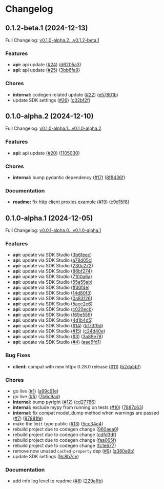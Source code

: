 # Changelog

## 0.1.2-beta.1 (2024-12-13)

Full Changelog: [v0.1.0-alpha.2...v0.1.2-beta.1](https://github.com/masterpiecevr/mpx-sdk-python/compare/v0.1.0-alpha.2...v0.1.2-beta.1)

### Features

* **api:** api update ([#24](https://github.com/masterpiecevr/mpx-sdk-python/issues/24)) ([d6205a3](https://github.com/masterpiecevr/mpx-sdk-python/commit/d6205a31cc2fca0c4d52d54dc17db1f73ceab798))
* **api:** api update ([#25](https://github.com/masterpiecevr/mpx-sdk-python/issues/25)) ([3bb6fa9](https://github.com/masterpiecevr/mpx-sdk-python/commit/3bb6fa98861d6febe27b76f4d68c00abc7b3d68e))


### Chores

* **internal:** codegen related update ([#22](https://github.com/masterpiecevr/mpx-sdk-python/issues/22)) ([e57801b](https://github.com/masterpiecevr/mpx-sdk-python/commit/e57801b9af8dc01816e0f158bccf6d018fa5bed9))
* update SDK settings ([#26](https://github.com/masterpiecevr/mpx-sdk-python/issues/26)) ([c32bf2f](https://github.com/masterpiecevr/mpx-sdk-python/commit/c32bf2f3c536829fe97aa8b1882289333a806e3d))

## 0.1.0-alpha.2 (2024-12-10)

Full Changelog: [v0.1.0-alpha.1...v0.1.0-alpha.2](https://github.com/masterpiecevr/mpx-sdk-python/compare/v0.1.0-alpha.1...v0.1.0-alpha.2)

### Features

* **api:** api update ([#20](https://github.com/masterpiecevr/mpx-sdk-python/issues/20)) ([1105030](https://github.com/masterpiecevr/mpx-sdk-python/commit/110503064a3b6cc4ed9f36901452168114de6a72))


### Chores

* **internal:** bump pydantic dependency ([#17](https://github.com/masterpiecevr/mpx-sdk-python/issues/17)) ([8f8436f](https://github.com/masterpiecevr/mpx-sdk-python/commit/8f8436fc220e7057250a969b5e8f44997cec9209))


### Documentation

* **readme:** fix http client proxies example ([#19](https://github.com/masterpiecevr/mpx-sdk-python/issues/19)) ([c9d15f8](https://github.com/masterpiecevr/mpx-sdk-python/commit/c9d15f85172c2d8ae692ab27fb7752b3c6b562a6))

## 0.1.0-alpha.1 (2024-12-05)

Full Changelog: [v0.0.1-alpha.0...v0.1.0-alpha.1](https://github.com/masterpiecevr/mpx-sdk-python/compare/v0.0.1-alpha.0...v0.1.0-alpha.1)

### Features

* **api:** update via SDK Studio ([3b6feec](https://github.com/masterpiecevr/mpx-sdk-python/commit/3b6feec7297318e819246db6bee7f95ccb84407c))
* **api:** update via SDK Studio ([a78d05c](https://github.com/masterpiecevr/mpx-sdk-python/commit/a78d05c46a0a4844d18ef51f19ee758fad90a649))
* **api:** update via SDK Studio ([230c272](https://github.com/masterpiecevr/mpx-sdk-python/commit/230c27212b67f3fb6b82e8ebd93f681b55672173))
* **api:** update via SDK Studio ([86bf274](https://github.com/masterpiecevr/mpx-sdk-python/commit/86bf2741d8ec7a17ea403c45873afb16d45c4e1a))
* **api:** update via SDK Studio ([7100a6a](https://github.com/masterpiecevr/mpx-sdk-python/commit/7100a6a7ab310bb6d283507bd436bc3750f4b69a))
* **api:** update via SDK Studio ([55a55ab](https://github.com/masterpiecevr/mpx-sdk-python/commit/55a55ab0c8d5d99233825f2a844d592536b37925))
* **api:** update via SDK Studio ([ffd0f4e](https://github.com/masterpiecevr/mpx-sdk-python/commit/ffd0f4e36f1932eefded16291f4e97b46164c4df))
* **api:** update via SDK Studio ([14d80f3](https://github.com/masterpiecevr/mpx-sdk-python/commit/14d80f3e90568f49b8d3cba52cc01194261d9615))
* **api:** update via SDK Studio ([0a83f26](https://github.com/masterpiecevr/mpx-sdk-python/commit/0a83f263940163b352ad9dbddcc0150d9082b403))
* **api:** update via SDK Studio ([5acc2e6](https://github.com/masterpiecevr/mpx-sdk-python/commit/5acc2e64a783dbc48fa31aef41c296d78e88b256))
* **api:** update via SDK Studio ([c020ecb](https://github.com/masterpiecevr/mpx-sdk-python/commit/c020ecb7e117637a10a9385894ba828ddf9c62db))
* **api:** update via SDK Studio ([f69e559](https://github.com/masterpiecevr/mpx-sdk-python/commit/f69e559cf8937bdbc9920b236ddad89fa110ad5b))
* **api:** update via SDK Studio ([4d1b4d5](https://github.com/masterpiecevr/mpx-sdk-python/commit/4d1b4d54f1c6923ac22bd508f9cd90adfda209a8))
* **api:** update via SDK Studio ([#14](https://github.com/masterpiecevr/mpx-sdk-python/issues/14)) ([bf73f9d](https://github.com/masterpiecevr/mpx-sdk-python/commit/bf73f9db3ff7c683d0e77271462074ddd510530a))
* **api:** update via SDK Studio ([#15](https://github.com/masterpiecevr/mpx-sdk-python/issues/15)) ([c24d40e](https://github.com/masterpiecevr/mpx-sdk-python/commit/c24d40e17704bb73c96e4f772d48fc4650979f4a))
* **api:** update via SDK Studio ([#3](https://github.com/masterpiecevr/mpx-sdk-python/issues/3)) ([3a89e78](https://github.com/masterpiecevr/mpx-sdk-python/commit/3a89e7809fc690eb2be4274995b4adcf0cdbd6d1))
* **api:** update via SDK Studio ([#4](https://github.com/masterpiecevr/mpx-sdk-python/issues/4)) ([aae6fd1](https://github.com/masterpiecevr/mpx-sdk-python/commit/aae6fd1f015d91392cf9cc956dc91d06d1b2a444))


### Bug Fixes

* **client:** compat with new httpx 0.28.0 release ([#11](https://github.com/masterpiecevr/mpx-sdk-python/issues/11)) ([b2da5bf](https://github.com/masterpiecevr/mpx-sdk-python/commit/b2da5bf6c8f6adc60906ae5b3e7db8bdb368d0c0))


### Chores

* go live ([#1](https://github.com/masterpiecevr/mpx-sdk-python/issues/1)) ([a99c91e](https://github.com/masterpiecevr/mpx-sdk-python/commit/a99c91eb215cc2f0157752f8b4bedf15fe807a73))
* go live ([#5](https://github.com/masterpiecevr/mpx-sdk-python/issues/5)) ([7b6c9ad](https://github.com/masterpiecevr/mpx-sdk-python/commit/7b6c9ad9fdc3f6983f6686ea7a63f82a659d58a6))
* **internal:** bump pyright ([#12](https://github.com/masterpiecevr/mpx-sdk-python/issues/12)) ([cd27786](https://github.com/masterpiecevr/mpx-sdk-python/commit/cd277866f8c9409f2f9dba954bd0d9bf0c410ac5))
* **internal:** exclude mypy from running on tests ([#10](https://github.com/masterpiecevr/mpx-sdk-python/issues/10)) ([7887c63](https://github.com/masterpiecevr/mpx-sdk-python/commit/7887c630fb3f30d6b980c742e0df2bed1b91ba49))
* **internal:** fix compat model_dump method when warnings are passed ([#7](https://github.com/masterpiecevr/mpx-sdk-python/issues/7)) ([87881fe](https://github.com/masterpiecevr/mpx-sdk-python/commit/87881feba0c66378408b084cfc9f2b72d7a7c05d))
* make the `Omit` type public ([#13](https://github.com/masterpiecevr/mpx-sdk-python/issues/13)) ([5cc34e4](https://github.com/masterpiecevr/mpx-sdk-python/commit/5cc34e49d959985bcc501d4837f96f0cc28b9995))
* rebuild project due to codegen change ([960aea0](https://github.com/masterpiecevr/mpx-sdk-python/commit/960aea0b4bc6aa1eaa9d49208ec1cb6f29f14246))
* rebuild project due to codegen change ([cdfd3df](https://github.com/masterpiecevr/mpx-sdk-python/commit/cdfd3df8203e5f800149c80d7f994eb87589e691))
* rebuild project due to codegen change ([faa065f](https://github.com/masterpiecevr/mpx-sdk-python/commit/faa065f6425af1a4b011fad66f8b6b50227c6cf2))
* rebuild project due to codegen change ([fc1e677](https://github.com/masterpiecevr/mpx-sdk-python/commit/fc1e677368020f8b4a3ca351c02114b9eaee2e64))
* remove now unused `cached-property` dep ([#9](https://github.com/masterpiecevr/mpx-sdk-python/issues/9)) ([a380e9b](https://github.com/masterpiecevr/mpx-sdk-python/commit/a380e9b52af186124b739b39d4c76212e644ea42))
* update SDK settings ([9c8b7ce](https://github.com/masterpiecevr/mpx-sdk-python/commit/9c8b7ce26345a29465804b2bf86eb8899d7c547a))


### Documentation

* add info log level to readme ([#8](https://github.com/masterpiecevr/mpx-sdk-python/issues/8)) ([229affb](https://github.com/masterpiecevr/mpx-sdk-python/commit/229affb60c23c31de8ecea13b8c6a362aa8a9029))
